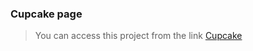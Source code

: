 ### Cupcake page
> You can access this project from the link [Cupcake](https://vitoriafspaiva.github.io/cupcake/)
